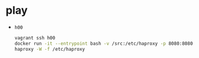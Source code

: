 # play

- `h00`
    ```sh
    vagrant ssh h00
    docker run -it --entrypoint bash -v /src:/etc/haproxy -p 8080:8080 haproxy:3.0.8
    haproxy -W -f /etc/haproxy
    ```
